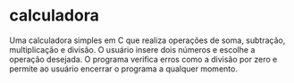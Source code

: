 # calculadora
Uma calculadora simples em C que realiza operações de soma, subtração, multiplicação e divisão. O usuário insere dois números e escolhe a operação desejada. O programa verifica erros como a divisão por zero e permite ao usuário encerrar o programa a qualquer momento.
